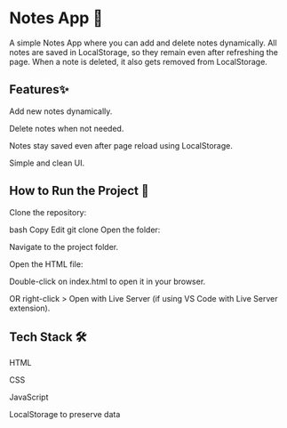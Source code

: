 <h1>Notes App 📝</h1>
A simple Notes App where you can add and delete notes dynamically. All notes are saved in LocalStorage, so they remain even after refreshing the page. When a note is deleted, it also gets removed from LocalStorage.

<h2>Features✨</h2>
Add new notes dynamically.

Delete notes when not needed.

Notes stay saved even after page reload using LocalStorage.

Simple and clean UI.

<h2>How to Run the Project 🚀</h2>
Clone the repository:

bash
Copy
Edit
git clone <your-repo-link>
Open the folder:

Navigate to the project folder.

Open the HTML file:

Double-click on index.html to open it in your browser.

OR right-click > Open with Live Server (if using VS Code with Live Server extension).

<h2>Tech Stack 🛠️</h2>

HTML

CSS

JavaScript

LocalStorage to preserve data
